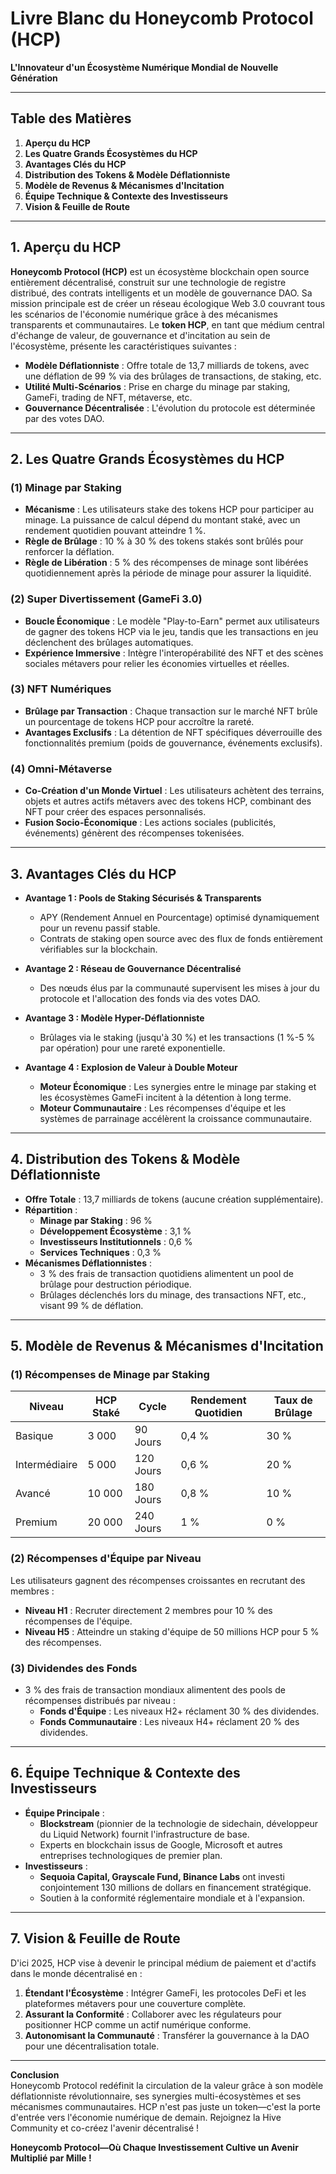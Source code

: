 # &zwnj;**Livre Blanc du Honeycomb Protocol (HCP)**&zwnj;  
&zwnj;**L'Innovateur d'un Écosystème Numérique Mondial de Nouvelle Génération**&zwnj;  

---

## &zwnj;**Table des Matières**&zwnj;  
1. &zwnj;**Aperçu du HCP**&zwnj;  
2. &zwnj;**Les Quatre Grands Écosystèmes du HCP**&zwnj;  
3. &zwnj;**Avantages Clés du HCP**&zwnj;  
4. &zwnj;**Distribution des Tokens & Modèle Déflationniste**&zwnj;  
5. &zwnj;**Modèle de Revenus & Mécanismes d'Incitation**&zwnj;  
6. &zwnj;**Équipe Technique & Contexte des Investisseurs**&zwnj;  
7. &zwnj;**Vision & Feuille de Route**&zwnj;  

---

## &zwnj;**1. Aperçu du HCP**&zwnj;  
&zwnj;**Honeycomb Protocol (HCP)**&zwnj; est un écosystème blockchain open source entièrement décentralisé, construit sur une technologie de registre distribué, des contrats intelligents et un modèle de gouvernance DAO. Sa mission principale est de créer un réseau écologique Web 3.0 couvrant tous les scénarios de l'économie numérique grâce à des mécanismes transparents et communautaires. Le &zwnj;**token HCP**&zwnj;, en tant que médium central d'échange de valeur, de gouvernance et d'incitation au sein de l'écosystème, présente les caractéristiques suivantes :  
- &zwnj;**Modèle Déflationniste**&zwnj; : Offre totale de 13,7 milliards de tokens, avec une déflation de 99 % via des brûlages de transactions, de staking, etc.  
- &zwnj;**Utilité Multi-Scénarios**&zwnj; : Prise en charge du minage par staking, GameFi, trading de NFT, métaverse, etc.  
- &zwnj;**Gouvernance Décentralisée**&zwnj; : L'évolution du protocole est déterminée par des votes DAO.  

---

## &zwnj;**2. Les Quatre Grands Écosystèmes du HCP**&zwnj;  
### &zwnj;**(1) Minage par Staking**&zwnj;  
- &zwnj;**Mécanisme**&zwnj; : Les utilisateurs stake des tokens HCP pour participer au minage. La puissance de calcul dépend du montant staké, avec un rendement quotidien pouvant atteindre 1 %.  
- &zwnj;**Règle de Brûlage**&zwnj; : 10 % à 30 % des tokens stakés sont brûlés pour renforcer la déflation.  
- &zwnj;**Règle de Libération**&zwnj; : 5 % des récompenses de minage sont libérées quotidiennement après la période de minage pour assurer la liquidité.  

### &zwnj;**(2) Super Divertissement (GameFi 3.0)**&zwnj;  
- &zwnj;**Boucle Économique**&zwnj; : Le modèle "Play-to-Earn" permet aux utilisateurs de gagner des tokens HCP via le jeu, tandis que les transactions en jeu déclenchent des brûlages automatiques.  
- &zwnj;**Expérience Immersive**&zwnj; : Intègre l'interopérabilité des NFT et des scènes sociales métavers pour relier les économies virtuelles et réelles.  

### &zwnj;**(3) NFT Numériques**&zwnj;  
- &zwnj;**Brûlage par Transaction**&zwnj; : Chaque transaction sur le marché NFT brûle un pourcentage de tokens HCP pour accroître la rareté.  
- &zwnj;**Avantages Exclusifs**&zwnj; : La détention de NFT spécifiques déverrouille des fonctionnalités premium (poids de gouvernance, événements exclusifs).  

### &zwnj;**(4) Omni-Métaverse**&zwnj;  
- &zwnj;**Co-Création d'un Monde Virtuel**&zwnj; : Les utilisateurs achètent des terrains, objets et autres actifs métavers avec des tokens HCP, combinant des NFT pour créer des espaces personnalisés.  
- &zwnj;**Fusion Socio-Économique**&zwnj; : Les actions sociales (publicités, événements) génèrent des récompenses tokenisées.  

---

## &zwnj;**3. Avantages Clés du HCP**&zwnj;  
- &zwnj;**Avantage 1 : Pools de Staking Sécurisés & Transparents**&zwnj;  
  - APY (Rendement Annuel en Pourcentage) optimisé dynamiquement pour un revenu passif stable.  
  - Contrats de staking open source avec des flux de fonds entièrement vérifiables sur la blockchain.  

- &zwnj;**Avantage 2 : Réseau de Gouvernance Décentralisé**&zwnj;  
  - Des nœuds élus par la communauté supervisent les mises à jour du protocole et l'allocation des fonds via des votes DAO.  

- &zwnj;**Avantage 3 : Modèle Hyper-Déflationniste**&zwnj;  
  - Brûlages via le staking (jusqu'à 30 %) et les transactions (1 %-5 % par opération) pour une rareté exponentielle.  

- &zwnj;**Avantage 4 : Explosion de Valeur à Double Moteur**&zwnj;  
  - &zwnj;**Moteur Économique**&zwnj; : Les synergies entre le minage par staking et les écosystèmes GameFi incitent à la détention à long terme.  
  - &zwnj;**Moteur Communautaire**&zwnj; : Les récompenses d'équipe et les systèmes de parrainage accélèrent la croissance communautaire.  

---

## &zwnj;**4. Distribution des Tokens & Modèle Déflationniste**&zwnj;  
- &zwnj;**Offre Totale**&zwnj; : 13,7 milliards de tokens (aucune création supplémentaire).  
- &zwnj;**Répartition**&zwnj; :  
  - &zwnj;**Minage par Staking**&zwnj; : 96 %  
  - &zwnj;**Développement Écosystème**&zwnj; : 3,1 %  
  - &zwnj;**Investisseurs Institutionnels**&zwnj; : 0,6 %  
  - &zwnj;**Services Techniques**&zwnj; : 0,3 %  
- &zwnj;**Mécanismes Déflationnistes**&zwnj; :  
  - 3 % des frais de transaction quotidiens alimentent un pool de brûlage pour destruction périodique.  
  - Brûlages déclenchés lors du minage, des transactions NFT, etc., visant 99 % de déflation.  

---

## &zwnj;**5. Modèle de Revenus & Mécanismes d'Incitation**&zwnj;  
### &zwnj;**(1) Récompenses de Minage par Staking**&zwnj;  
| Niveau      | HCP Staké | Cycle       | Rendement Quotidien | Taux de Brûlage |  
|-------------|------------|-------------|---------------------|-----------------|  
| Basique     | 3 000      | 90 Jours    | 0,4 %               | 30 %            |  
| Intermédiaire | 5 000    | 120 Jours   | 0,6 %               | 20 %            |  
| Avancé      | 10 000     | 180 Jours   | 0,8 %               | 10 %            |  
| Premium     | 20 000     | 240 Jours   | 1 %                 | 0 %             |  

### &zwnj;**(2) Récompenses d'Équipe par Niveau**&zwnj;  
Les utilisateurs gagnent des récompenses croissantes en recrutant des membres :  
- &zwnj;**Niveau H1**&zwnj; : Recruter directement 2 membres pour 10 % des récompenses de l'équipe.  
- &zwnj;**Niveau H5**&zwnj; : Atteindre un staking d'équipe de 50 millions HCP pour 5 % des récompenses.  

### &zwnj;**(3) Dividendes des Fonds**&zwnj;  
- 3 % des frais de transaction mondiaux alimentent des pools de récompenses distribués par niveau :  
  - &zwnj;**Fonds d'Équipe**&zwnj; : Les niveaux H2+ réclament 30 % des dividendes.  
  - &zwnj;**Fonds Communautaire**&zwnj; : Les niveaux H4+ réclament 20 % des dividendes.  

---

## &zwnj;**6. Équipe Technique & Contexte des Investisseurs**&zwnj;  
- &zwnj;**Équipe Principale**&zwnj; :  
  - &zwnj;**Blockstream**&zwnj; (pionnier de la technologie de sidechain, développeur du Liquid Network) fournit l'infrastructure de base.  
  - Experts en blockchain issus de Google, Microsoft et autres entreprises technologiques de premier plan.  
- &zwnj;**Investisseurs**&zwnj; :  
  - &zwnj;**Sequoia Capital, Grayscale Fund, Binance Labs**&zwnj; ont investi conjointement 130 millions de dollars en financement stratégique.  
  - Soutien à la conformité réglementaire mondiale et à l'expansion.  

---

## &zwnj;**7. Vision & Feuille de Route**&zwnj;  
D'ici 2025, HCP vise à devenir le principal médium de paiement et d'actifs dans le monde décentralisé en :  
1. &zwnj;**Étendant l'Écosystème**&zwnj; : Intégrer GameFi, les protocoles DeFi et les plateformes métavers pour une couverture complète.  
2. &zwnj;**Assurant la Conformité**&zwnj; : Collaborer avec les régulateurs pour positionner HCP comme un actif numérique conforme.  
3. &zwnj;**Autonomisant la Communauté**&zwnj; : Transférer la gouvernance à la DAO pour une décentralisation totale.  

---

&zwnj;**Conclusion**&zwnj;  
Honeycomb Protocol redéfinit la circulation de la valeur grâce à son modèle déflationniste révolutionnaire, ses synergies multi-écosystèmes et ses mécanismes communautaires. HCP n'est pas juste un token—c'est la porte d'entrée vers l'économie numérique de demain. Rejoignez la Hive Community et co-créez l'avenir décentralisé !  

&zwnj;**Honeycomb Protocol—Où Chaque Investissement Cultive un Avenir Multiplié par Mille !**&zwnj;  
